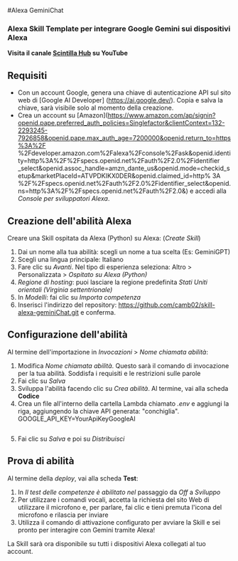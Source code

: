 #Alexa GeminiChat
### Alexa Skill Template per integrare Google Gemini sui dispositivi Alexa

**Visita il canale [Scintilla Hub](https://www.youtube.com/@scintillahub) su YouTube**

## Requisiti
* Con un account Google, genera una chiave di autenticazione API sul sito web di [Google AI Developer] (https://ai.google.dev/). Copia e salva la chiave, sarà visibile solo al momento della creazione.
* Crea un account su [Amazon](https://www.amazon.com/ap/signin?openid.pape.preferred_auth_policies=Singlefactor&clientContext=132-2293245-7926858&openid.pape.max_auth_age=7200000&openid.return_to=https%3A%2F %2Fdeveloper.amazon.com%2Falexa%2Fconsole%2Fask&openid.identity=http%3A%2F%2Fspecs.openid.net%2Fauth%2F2.0%2Fidentifier _select&openid.assoc_handle=amzn_dante_us&openid.mode=checkid_setup&marketPlaceId=ATVPDKIKX0DER&openid.claimed_id=http% 3A %2F%2Fspecs.openid.net%2Fauth%2F2.0%2Fidentifier_select&openid.ns=http%3A%2F%2Fspecs.openid.net%2Fauth%2F2.0&) e accedi alla _Console per sviluppatori Alexa_.
## Creazione dell'abilità Alexa
Creare una Skill ospitata da Alexa (Python) su Alexa: (_Create Skill_)

1. Dai un nome alla tua abilità: scegli un nome a tua scelta (Es: GeminiGPT)
2. Scegli una lingua principale: Italiano 
3. Fare clic su _Avanti_. Nel tipo di esperienza seleziona: Altro > Personalizzata > _Ospitato su Alexa (Python)_
4. _Regione di hosting_: puoi lasciare la regione predefinita _Stati Uniti orientali (Virginia settentrionale)_
5. In _Modelli_: fai clic su _Importa competenza_
6. Inserisci l'indirizzo del repository: https://github.com/camb02/skill-alexa-geminiChat.git e conferma.

## Configurazione dell'abilità
Al termine dell'importazione in _Invocazioni_ > _Nome chiamata abilità_:
1. Modifica _Nome chiamata abilità_. Questo sarà il comando di invocazione per la tua abilità. Soddisfa i requisiti e le restrizioni sulle parole
2. Fai clic su _Salva_
3. Sviluppa l'abilità facendo clic su _Crea abilità_. Al termine, vai alla scheda **Codice**
4. Crea un file all'interno della cartella Lambda chiamato _.env_ e aggiungi la riga, aggiungendo la chiave API generata:
    "conchiglia".
    GOOGLE_API_KEY=YourApiKeyGoogleAI
    ```
5. Fai clic su _Salva_ e poi su _Distribuisci_
   
## Prova di abilità
Al termine della _deploy_, vai alla scheda **Test**:
1. In _Il test delle competenze è abilitato nel_ passaggio da _Off_ a _Sviluppo_
2. Per utilizzare i comandi vocali, accetta la richiesta del sito Web di utilizzare il microfono e, per parlare, fai clic e tieni premuta l'icona del microfono e rilascia per inviare
3. Utilizza il comando di attivazione configurato per avviare la Skill e sei pronto per interagire con Gemini tramite Alexa!

La Skill sarà ora disponibile su tutti i dispositivi Alexa collegati al tuo account.
